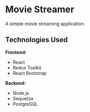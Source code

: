 # Movie Streamer

A simple movie streaming application.

## Technologies Used

**Frontend:**
- React
- Redux Toolkit
- React Bootstrap

**Backend:**
- Node.js
- Sequelize
- PostgreSQL

